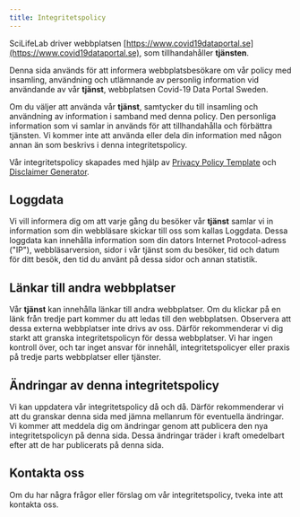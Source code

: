 ```yaml
---
title: Integritetspolicy
---
```


SciLifeLab driver webbplatsen [https://www.covid19dataportal.se](https://www.covid19dataportal.se), som tillhandahåller **tjänsten**.

Denna sida används för att informera webbplatsbesökare om vår policy med insamling, användning och utlämnande av personlig information vid användande av vår **tjänst**, webbplatsen Covid-19 Data Portal Sweden.

Om du väljer att använda vår **tjänst**, samtycker du till insamling och användning av information i samband med denna policy.
Den personliga information som vi samlar in används för att tillhandahålla och förbättra tjänsten.
Vi kommer inte att använda eller dela din information med någon annan än som beskrivs i denna integritetspolicy.

Vår integritetspolicy skapades med hjälp av [Privacy Policy Template](https://www.privacypolicytemplate.net) och [Disclaimer Generator](https://www.disclaimergenerator.org/).

## Loggdata

Vi vill informera dig om att varje gång du besöker vår **tjänst** samlar vi in ​​information som din webbläsare skickar till oss som kallas Loggdata. Dessa loggdata kan innehålla information som din dators Internet Protocol-adress ("IP"), webbläsarversion, sidor i vår tjänst som du besöker, tid och datum för ditt besök, den tid du använt på dessa sidor och annan statistik.

<!--
## Cookies

Cookies är filer med liten mängd data som vanligtvis används some en anonym unik identifierare. Dessa skickas till din webbläsare från webbplatsen du besöker och lagras på din dators hårddisk.

Vår webbplats använder dessa "cookies" för att samla in information och för att förbättra vår **tjänst**. Du har möjlighet att antingen acceptera eller vägra dessa kakor och vet när en cookie skickas till din dator. Om du väljer att avslå våra cookies kanske du inte kan använda några delar av vår **tjänst**.

För mer allmän information om kakor, vänligen läs ["What Are Cookies"](https://www.cookieconsent.com/what-are-cookies/).
-->

<!--
## Tjänsteleverantörer

Vi förbehåller oss rätten att anställa tredjepartsföretag och privatpersoner av följande skäl:

* För att underlätta vår **tjänst**;
* Att tillhandahålla **tjänsten** för våra räkning;
* Att utföra **tjänste**-relaterade tjänster; eller
* För att hjälpa oss att analysera hur vår **tjänst** används.

Vi vill informera våra **tjänst**-användare att dessa tredje parter har tillgång till din personliga information. Anledningen är att utföra de uppgifter som tilldelats dem på vår vägnar. De är dock skyldiga att inte avslöja eller använda informationen för något annat syfte.
-->

## Länkar till andra webbplatser

Vår **tjänst** kan innehålla länkar till andra webbplatser. Om du klickar på en länk från tredje part kommer du att ledas till den webbplatsen.
Observera att dessa externa webbplatser inte drivs av oss.
Därför rekommenderar vi dig starkt att granska integritetspolicyn för dessa webbplatser.
Vi har ingen kontroll över, och tar inget ansvar för innehåll, integritetspolicyer eller praxis på tredje parts webbplatser eller tjänster.

## Ändringar av denna integritetspolicy

Vi kan uppdatera vår integritetspolicy då och då.
Därför rekommenderar vi att du granskar denna sida med jämna mellanrum för eventuella ändringar.
Vi kommer att meddela dig om ändringar genom att publicera den nya integritetspolicyn på denna sida.
Dessa ändringar träder i kraft omedelbart efter att de har publicerats på denna sida.

## Kontakta oss

Om du har några frågor eller förslag om vår integritetspolicy, tveka inte att kontakta oss.
